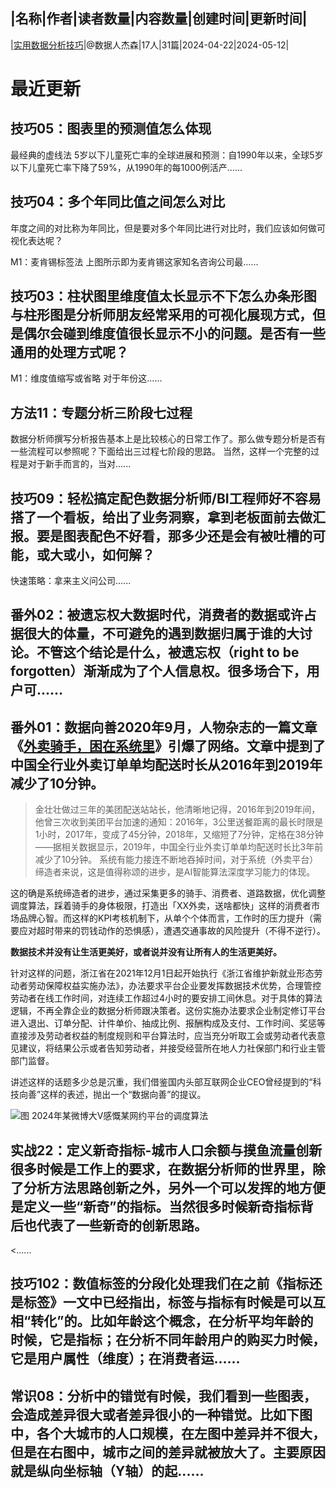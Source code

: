 |名称|作者|读者数量|内容数量|创建时间|更新时间|
---
|[实用数据分析技巧](https://xiaobot.net/p/bi?refer=0b133df9-27dc-423b-8101-639049001c13)|@数据人杰森|17人|31篇|2024-04-22|2024-05-12|

# 最近更新
## 技巧05：图表里的预测值怎么体现
 

最经典的虚线法 
5岁以下儿童死亡率的全球进展和预测：自1990年以来，全球5岁以下儿童死亡率下降了59%，从1990年的每1000例活产......
## 技巧04：多个年同比值之间怎么对比
年度之间的对比称为年同比，但是要对多个年同比进行对比时，我们应该如何做可视化表达呢？

M1：麦肯锡标签法
上图所示即为麦肯锡这家知名咨询公司最......
## 技巧03：柱状图里维度值太长显示不下怎么办条形图与柱形图是分析师朋友经常采用的可视化展现方式，但是偶尔会碰到维度值很长显示不小的问题。是否有一些通用的处理方式呢？

M1：维度值缩写或省略
对于年份这......
## 方法11：专题分析三阶段七过程
数据分析师撰写分析报告基本上是比较核心的日常工作了。那么做专题分析是否有一些流程可以参照呢？下面给出三过程七阶段的思路。
当然，这样一个完整的过程是对于新手而言的，当对......
## 技巧09：轻松搞定配色数据分析师/BI工程师好不容易搭了一个看板，给出了业务洞察，拿到老板面前去做汇报。要是图表配色不好看，那多少还是会有被吐槽的可能，或大或小，如何解？

快速策略：拿来主义问公司......
## 番外02：被遗忘权大数据时代，消费者的数据或许占据很大的体量，不可避免的遇到数据归属于谁的大讨论。不管这个结论是什么，被遗忘权（right to be forgotten）渐渐成为了个人信息权。很多场合下，用户可......
## 番外01：数据向善2020年9月，人物杂志的一篇文章《<a target="_blank" rel="noopener noreferrer nofollow" href="https://baijiahao.baidu.com/s?id=1677231323622016633">外卖骑手，困在系统里</a>》引爆了网络。文章中提到了中国全行业外卖订单单均配送时长从2016年到2019年减少了10分钟。
<blockquote>金壮壮做过三年的美团配送站站长，他清晰地记得，2016年到2019年间，他曾三次收到美团平台加速的通知：2016年，3公里送餐距离的最长时限是1小时，2017年，变成了45分钟，2018年，又缩短了7分钟，定格在38分钟——据相关数据显示，2019年，中国全行业外卖订单单均配送时长比3年前减少了10分钟。
系统有能力接连不断地吞掉时间，对于系统（外卖平台）缔造者来说，这是值得称颂的进步，是AI智能算法深度学习能力的体现。
</blockquote>
这的确是系统缔造者的进步，通过采集更多的骑手、消费者、道路数据，优化调整调度算法，踩着骑手的身体极限，打造出「XX外卖，送啥都快」这样的消费者市场品牌心智。而这样的KPI考核机制下，从单个个体而言，工作时的压力提升（需要应对超时带来的罚钱动作的恐惧感），遭遇交通事故的风险提升（不得不逆行）。

<strong>数据技术并没有让生活更美好，或者说并没有让所有人的生活更美好。</strong>

针对这样的问题，浙江省在2021年12月1日起开始执行《浙江省维护新就业形态劳动者劳动保障权益实施办法》，办法要求平台企业要发挥数据技术优势，合理管控劳动者在线工作时间，对连续工作超过4小时的要安排工间休息。对于具体的算法逻辑，不再全靠企业的数据分析师跟决策者。这份实施办法要求企业制定修订平台进入退出、订单分配、计件单价、抽成比例、报酬构成及支付、工作时间、奖惩等直接涉及劳动者权益的制度规则和平台算法时，应当充分听取工会或劳动者代表意见建议，将结果公示或者告知劳动者，并接受经营所在地人力社保部门和行业主管部门监督。

讲述这样的话题多少总是沉重，我们借鉴国内头部互联网企业CEO曾经提到的“科技向善”这样的表述，抛出一个“数据向善”的提议。

<img src="https://static.xiaobot.net/file/2024-05-09/1173/4e92c009a7f67520357d65c9e7a142dd.png">图 2024年某微博大V感慨某网约平台的调度算法

## 实战22：定义新奇指标-城市人口余额与摸鱼流量创新很多时候是工作上的要求，在数据分析师的世界里，除了分析方法思路创新之外，另外一个可以发挥的地方便是定义一些“新奇”的指标。当然很多时候新奇指标背后也代表了一些新奇的创新思路。
<......
## 技巧102：数值标签的分段化处理我们在之前《指标还是标签》一文中已经指出，标签与指标有时候是可以互相“转化”的。比如年龄这个概念，在分析平均年龄的时候，它是指标；在分析不同年龄用户的购买力时候，它是用户属性（维度）；在消费者运......
## 常识08：分析中的错觉有时候，我们看到一些图表，会造成差异很大或者差异很小的一种错觉。比如下图中，各个大城市的人口规模，在左图中差异并不很大，但是在右图中，城市之间的差异就被放大了。主要原因就是纵向坐标轴（Y轴）的起......

